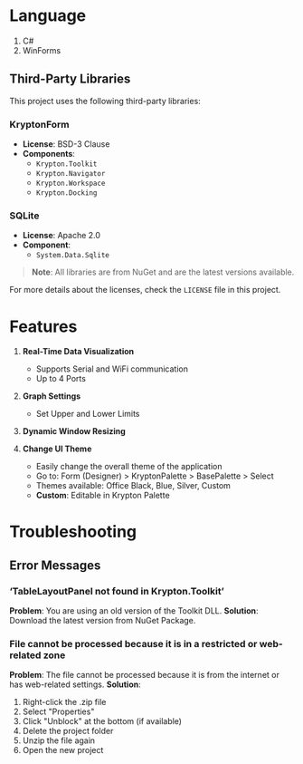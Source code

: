 # Language
1. C#
2. WinForms

## Third-Party Libraries

This project uses the following third-party libraries:

### KryptonForm

- **License**: BSD-3 Clause
- **Components**:
  - `Krypton.Toolkit`
  - `Krypton.Navigator`
  - `Krypton.Workspace`
  - `Krypton.Docking`

### SQLite

- **License**: Apache 2.0
- **Component**:
  - `System.Data.Sqlite`

> **Note**: All libraries are from NuGet and are the latest versions available.

For more details about the licenses, check the `LICENSE` file in this project.

# Features

1. **Real-Time Data Visualization**
    - Supports Serial and WiFi communication
    - Up to 4 Ports

2. **Graph Settings**
    - Set Upper and Lower Limits

3. **Dynamic Window Resizing**

4. **Change UI Theme**
    - Easily change the overall theme of the application
    - Go to: Form (Designer) > KryptonPalette > BasePalette > Select
    - Themes available: Office Black, Blue, Silver, Custom
    - **Custom**: Editable in Krypton Palette

# Troubleshooting

## Error Messages

### ‘TableLayoutPanel not found in Krypton.Toolkit’

**Problem**: You are using an old version of the Toolkit DLL.
**Solution**: Download the latest version from NuGet Package.

### File cannot be processed because it is in a restricted or web-related zone

**Problem**: The file cannot be processed because it is from the internet or has web-related settings.
**Solution**:
1. Right-click the .zip file
2. Select "Properties"
3. Click "Unblock" at the bottom (if available)
4. Delete the project folder
5. Unzip the file again
6. Open the new project
